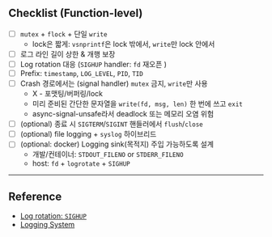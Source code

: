 ## Checklist (Function-level)
- [ ] `mutex` + `flock` + 단일 `write`
	- lock은 짧게: `vsnprintf`은 lock 밖에서, `write`만 lock 안에서
- [ ] 로그 라인 길이 상한 & 개행 보장
- [ ] Log rotation 대응 (`SIGHUP` handler: `fd` 재오픈 )
- [ ] Prefix: `timestamp`, `LOG_LEVEL`, `PID`, `TID`
- [ ] Crash 경로에서는 (signal handler) `mutex` 금지, `write`만 사용
	- X - 포맷팅/버퍼링/lock
	- 미리 준비된 간단한 문자열을 `write(fd, msg, len)` 한 번에 쓰고 `exit`
	- async-signal-unsafe라서 deadlock 또는 메모리 오염 위험
- [ ] (optional) 종료 시 `SIGTERM`/`SIGINT` 핸들러에서 `flush`/`close`
- [ ] (optional) file logging + `syslog` 하이브리드
- [ ] (optional: docker) Logging sink(목적지) 주입 가능하도록 설계
	- 개발/컨테이너: `STDOUT_FILENO` or `STDERR_FILENO`
	- host: `fd` + `logrotate` + `SIGHUP`

---

## Reference
- [Log rotation: `SIGHUP`](notes/SIGHUP-log-rotation.md)
- [Logging System](notes/logging-system.md)
